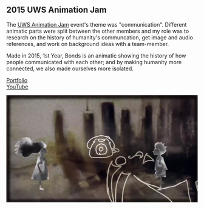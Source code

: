 ## 2015 UWS Animation Jam

The [UWS Animation Jam](https://www.eventbrite.co.uk/e/uws-animation-and-game-jam-tickets-16690988195) event's theme was "communication". Different animatic parts were split between the other members and my role was to research on the history of humanity's communcation, get image and audio references, and work on background ideas with a team-member.

Made in 2015, 1st Year, Bonds is an animatic showing the history of how people communicated with each other; and by making humanity more connected, we also made ourselves more isolated.

[Portfolio](https://yuchingho.com/game-jams)\
[YouTube](https://youtu.be/_OIMqH19pn4)

<p align="center">
  <img src="https://github.com/yuchingho/University/blob/master/Events/2015.05.05%20to%202015.05.07%20-%20GameJam%20UWS%20Animation/GameJam%20Bonds.png" alt="GameJam Bonds"/>
</p>